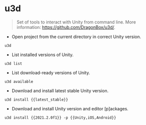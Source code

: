 # u3d

> Set of tools to interact with Unity from command line.
> More information: <https://github.com/DragonBox/u3d/>.

- Open project from the current directory in correct Unity version.

`u3d`

- List installed versions of Unity.

`u3d list`

- List download-ready versions of Unity.

`u3d available`

- Download and install latest stable Unity version.

`u3d install {{latest_stable}}`

- Download and install Unity version and editor [p]ackages.

`u3d install {{2021.2.0f1}} -p {{Unity,iOS,Android}}`
